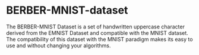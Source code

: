 # BERBER-MNIST-dataset
The BERBER-MNIST Dataset is a set of handwritten uppercase character derived from the EMNIST Dataset and compatible with the MNIST dataset.  The compatibility of this dataset with the MNIST paradigm makes its easy to use and without changing your algorithms.
